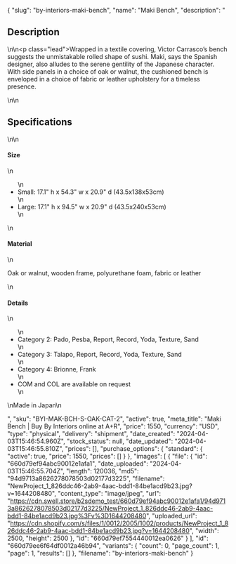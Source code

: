 {
  "slug": "by-interiors-maki-bench",
  "name": "Maki Bench",
  "description": "<h2>Description</h2>\n<!-- split -->\n<p class=\"lead\">Wrapped in a textile covering, Victor Carrasco’s bench suggests the unmistakable rolled shape of sushi. Maki, says the Spanish designer, also alludes to the serene gentility of the Japanese character. With side panels in a choice of oak or walnut, the cushioned bench is enveloped in a choice of fabric or leather upholstery for a timeless presence.</p>\n<!-- split -->\n<h2>Specifications</h2>\n<!-- split -->\n<h4>Size</h4>\n<ul>\n<li>Small: 17.1\" h x 54.3\" w x 20.9\" d (43.5x138x53cm)</li>\n<li>Large: 17.1\" h x 94.5\" w x 20.9\" d (43.5x240x53cm)</li>\n</ul>\n<h4>Material</h4>\n<p>Oak or walnut, wooden frame, polyurethane foam, fabric or leather</p>\n<h4>Details</h4>\n<ul>\n<li>Category 2: Pado, Pesba, Report, Record, Yoda, Texture, Sand</li>\n<li>Category 3: Talapo, Report, Record, Yoda, Texture, Sand</li>\n<li>Category 4: Brionne, Frank</li>\n<li>COM and COL are available on request</li>\n</ul>\nMade in Japan\n<ul></ul>",
  "sku": "BYI-MAK-BCH-S-OAK-CAT-2",
  "active": true,
  "meta_title": "Maki Bench | Buy By Interiors online at A+R",
  "price": 1550,
  "currency": "USD",
  "type": "physical",
  "delivery": "shipment",
  "date_created": "2024-04-03T15:46:54.960Z",
  "stock_status": null,
  "date_updated": "2024-04-03T15:46:55.810Z",
  "prices": [],
  "purchase_options": {
    "standard": {
      "active": true,
      "price": 1550,
      "prices": []
    }
  },
  "images": [
    {
      "file": {
        "id": "660d79ef94abc90012e1afa1",
        "date_uploaded": "2024-04-03T15:46:55.704Z",
        "length": 120036,
        "md5": "94d9713a8626278078503d02177d3225",
        "filename": "NewProject_1_826ddc46-2ab9-4aac-bdd1-84be1acd9b23.jpg?v=1644208480",
        "content_type": "image/jpeg",
        "url": "https://cdn.swell.store/b2sdemo_test/660d79ef94abc90012e1afa1/94d9713a8626278078503d02177d3225/NewProject_1_826ddc46-2ab9-4aac-bdd1-84be1acd9b23.jpg%3Fv%3D1644208480",
        "uploaded_url": "https://cdn.shopify.com/s/files/1/0012/2005/1002/products/NewProject_1_826ddc46-2ab9-4aac-bdd1-84be1acd9b23.jpg?v=1644208480",
        "width": 2500,
        "height": 2500
      },
      "id": "660d79ef7554440012ea0626"
    }
  ],
  "id": "660d79ee6f64df0012a46b94",
  "variants": {
    "count": 0,
    "page_count": 1,
    "page": 1,
    "results": []
  },
  "filename": "by-interiors-maki-bench"
}